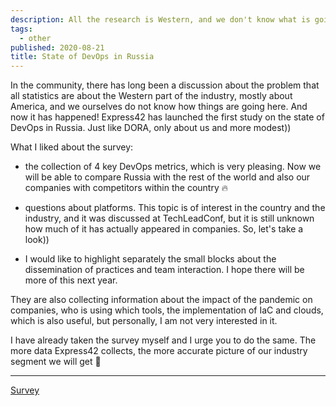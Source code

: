 ```yaml
---
description: All the research is Western, and we don't know what is going on in Russia. Express42 has launched its own version of State of DevOps.
tags:
  - other
published: 2020-08-21
title: State of DevOps in Russia
---
```


In the community, there has long been a discussion about the problem that all statistics are about the Western part of the industry, mostly about America, and we ourselves do not know how things are going here. And now it has happened! Express42 has launched the first study on the state of DevOps in Russia. Just like DORA, only about us and more modest))

What I liked about the survey:
- the collection of 4 key DevOps metrics, which is very pleasing. Now we will be able to compare Russia with the rest of the world and also our companies with competitors within the country 🔥

- questions about platforms. This topic is of interest in the country and the industry, and it was discussed at TechLeadConf, but it is still unknown how much of it has actually appeared in companies. So, let's take a look))

- I would like to highlight separately the small blocks about the dissemination of practices and team interaction. I hope there will be more of this next year.

They are also collecting information about the impact of the pandemic on companies, who is using which tools, the implementation of IaC and clouds, which is also useful, but personally, I am not very interested in it.

I have already taken the survey myself and I urge you to do the same. The more data Express42 collects, the more accurate picture of our industry segment we will get 💪

---

[Survey](http://amp.gs/FBx5)
